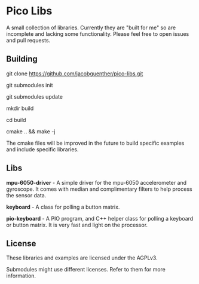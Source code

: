 # Pico Libs

A small collection of libraries. Currently they are "built for me" so are incomplete and lacking some functionality. Please feel free to open issues and pull requests.

## Building

git clone https://github.com/jacobguenther/pico-libs.git

git submodules init

git submodules update


mkdir build

cd build

cmake .. && make -j


The cmake files will be improved in the future to build specific examples and include specific libraries.


## Libs

**mpu-6050-driver** - A simple driver for the mpu-6050 accelerometer and gyroscope. It comes with median and complimentary filters to help process the sensor data.

**keyboard** - A class for polling a button matrix.

**pio-keyboard** - A PIO program, and C++ helper class for polling a keyboard or button matrix. It is very fast and light on the processor.

## License

These libraries and examples are licensed under the AGPLv3.

Submodules might use different licenses. Refer to them for more information.
